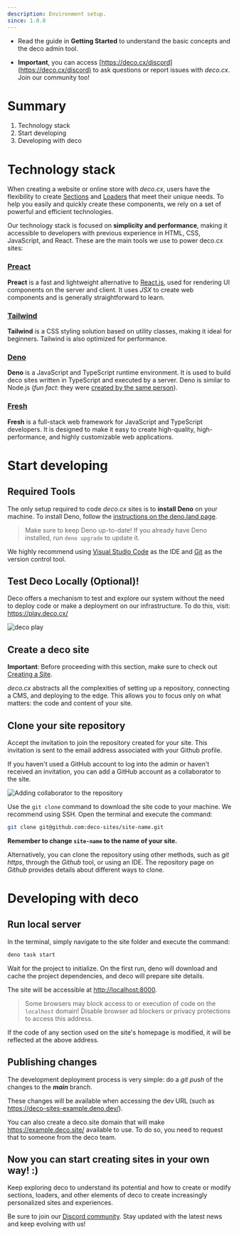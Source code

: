 ```yaml
---
description: Environment setup.
since: 1.0.0
---
```


- Read the guide in **Getting Started** to understand the basic concepts and the
  deco admin tool.

- **Important**, you can access
  [https://deco.cx/discord](https://deco.cx/discord) to ask questions or report
  issues with _deco.cx_. Join our community too!

# Summary

1. Technology stack
2. Start developing
3. Developing with deco

# Technology stack

When creating a website or online store with _deco.cx_, users have the
flexibility to create [Sections](/docs/en/concepts/section) and
[Loaders](/docs/en/concepts/loader) that meet their unique needs. To help you
easily and quickly create these components, we rely on a set of powerful and
efficient technologies.

Our technology stack is focused on **simplicity and performance**, making it
accessible to developers with previous experience in HTML, CSS, JavaScript, and
React. These are the main tools we use to power deco.cx sites:

### [Preact](https://preactjs.com/)

**Preact** is a fast and lightweight alternative to
[React.js](https://reactjs.org/), used for rendering UI components on the server
and client. It uses _JSX_ to create web components and is generally
straightforward to learn.

### [Tailwind](https://tailwindcss.com)

**Tailwind** is a CSS styling solution based on utility classes, making it ideal
for beginners. Tailwind is also optimized for performance.

### [Deno](https://deno.com/deploy)

**Deno** is a JavaScript and TypeScript runtime environment. It is used to build
deco sites written in TypeScript and executed by a server. Deno is similar to
Node.js (_fun fact_: they were
[created by the same person](https://www.youtube.com/watch?v=M3BM9TB-8yA)).

### [Fresh](https://fresh.deno.dev)

**Fresh** is a full-stack web framework for JavaScript and TypeScript
developers. It is designed to make it easy to create high-quality,
high-performance, and highly customizable web applications.

# Start developing

## Required Tools

The only setup required to code _deco.cx_ sites is to **install Deno** on your
machine. To install Deno, follow the
[instructions on the deno.land page](https://deno.land/manual/getting_started/installation).

> Make sure to keep Deno up-to-date! If you already have Deno installed, run
> `deno upgrade` to update it.

We highly recommend using
[Visual Studio Code](https://code.visualstudio.com/download) as the IDE and
[Git](https://github.com/git-guides/install-git) as the version control tool.

## Test Deco Locally (Optional)!

Deco offers a mechanism to test and explore our system without the need to
deploy code or make a deployment on our infrastructure. To do this, visit:
https://play.deco.cx/

![deco play](https://github.com/deco-cx/apps/assets/882438/e52c7727-b1c2-44cc-b709-10adba203341)

## Create a deco site

**Important**: Before proceeding with this section, make sure to check out [Creating a Site](/docs/en/getting-started/creating-a-site).

_deco.cx_ abstracts all the complexities of setting up a repository, connecting a CMS, and deploying to the edge. This allows you to focus only on what matters: the code and content of your site.

## Clone your site repository

Accept the invitation to join the repository created for your site. This
invitation is sent to the email address associated with your Github profile.

If you haven't used a GitHub account to log into the admin or haven't received
an invitation, you can add a GitHub account as a collaborator to the site.

![Adding collaborator to the repository](https://github.com/deco-cx/apps/assets/882438/0cdcc7a7-90fd-4cbe-9eea-0ca68ee533d9)

Use the `git clone` command to download the site code to your machine. We
recommend using SSH. Open the terminal and execute the command:

```bash
git clone git@github.com:deco-sites/site-name.git
```

**Remember to change `site-name` to the name of your site.**

Alternatively, you can clone the repository using other methods, such as _git
https_, through the _Github_ tool, or using an IDE. The repository page on
_Github_ provides details about different ways to clone.

# Developing with deco

## Run local server

In the terminal, simply navigate to the site folder and execute the command:

```bash
deno task start
```

Wait for the project to initialize. On the first run, deno will download and
cache the project dependencies, and deco will prepare site details.

The site will be accessible at <http://localhost:8000>.

> Some browsers may block access to or execution of code on the `localhost`
> domain! Disable browser ad blockers or privacy protections to access this
> address.

If the code of any section used on the site's homepage is modified, it will be
reflected at the above address.

## Publishing changes

The development deployment process is very simple: do a _git push_ of the changes to the _**main**_ branch.

These changes will be available when accessing the dev URL (such as <https://deco-sites-example.deno.dev/>).

You can also create a deco.site domain that will make <https://example.deco.site/> available to use. To do so, you need to request that to someone from the deco team.

## Now you can start creating sites in your own way! :)

Keep exploring deco to understand its potential and how to create or modify
sections, loaders, and other elements of deco to create increasingly
personalized sites and experiences.

Be sure to join our [Discord community](https://deco.cx/discord). Stay updated
with the latest news and keep evolving with us!
